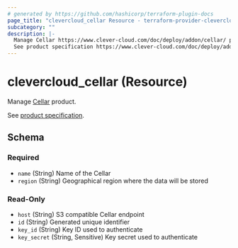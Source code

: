 ```yaml
---
# generated by https://github.com/hashicorp/terraform-plugin-docs
page_title: "clevercloud_cellar Resource - terraform-provider-clevercloud"
subcategory: ""
description: |-
  Manage Cellar https://www.clever-cloud.com/doc/deploy/addon/cellar/ product.
  See product specification https://www.clever-cloud.com/doc/deploy/addon/cellar/.
---
```


# clevercloud_cellar (Resource)

Manage [Cellar](https://www.clever-cloud.com/doc/deploy/addon/cellar/) product.

See [product specification](https://www.clever-cloud.com/doc/deploy/addon/cellar/).



<!-- schema generated by tfplugindocs -->
## Schema

### Required

- `name` (String) Name of the Cellar
- `region` (String) Geographical region where the data will be stored

### Read-Only

- `host` (String) S3 compatible Cellar endpoint
- `id` (String) Generated unique identifier
- `key_id` (String) Key ID used to authenticate
- `key_secret` (String, Sensitive) Key secret used to authenticate


